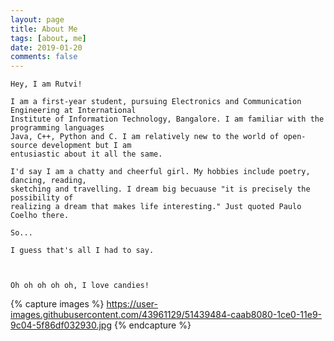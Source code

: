 ```yaml
---
layout: page
title: About Me
tags: [about, me]
date: 2019-01-20
comments: false
---
```


    Hey, I am Rutvi! 
    
    I am a first-year student, pursuing Electronics and Communication Engineering at International 
    Institute of Information Technology, Bangalore. I am familiar with the programming languages 
    Java, C++, Python and C. I am relatively new to the world of open-source development but I am 
    entusiastic about it all the same.
    
    I'd say I am a chatty and cheerful girl. My hobbies include poetry, dancing, reading, 
    sketching and travelling. I dream big becuause "it is precisely the possibility of 
    realizing a dream that makes life interesting." Just quoted Paulo Coelho there.
    
    So...
    
    I guess that's all I had to say. 
    
    
    
    Oh oh oh oh oh, I love candies!
    
{% capture images %}
    https://user-images.githubusercontent.com/43961129/51439484-caab8080-1ce0-11e9-9c04-5f86df032930.jpg
{% endcapture %}



    
    

